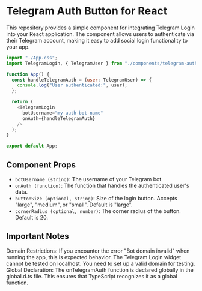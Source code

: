 # Telegram Auth Button for React
This repository provides a simple component for integrating Telegram Login into your React application. The component allows users to authenticate via their Telegram account, making it easy to add social login functionality to your app.

```js
import "./App.css";
import TelegramLogin, { TelegramUser } from "./components/telegram-auth-btn";

function App() {
  const handleTelegramAuth = (user: TelegramUser) => {
    console.log("User authenticated:", user);
  };

  return (
    <TelegramLogin
      botUsername="my-auth-bot-name"
      onAuth={handleTelegramAuth}
    />
  );
}

export default App;
```

## Component Props
- `botUsername (string)`: The username of your Telegram bot.
- `onAuth (function)`: The function that handles the authenticated user's data.
- `buttonSize (optional, string)`: Size of the login button. Accepts "large", "medium", or "small". Default is "large".
- `cornerRadius (optional, number)`: The corner radius of the button. Default is 20.

## Important Notes
Domain Restrictions: If you encounter the error "Bot domain invalid" when running the app, this is expected behavior. The Telegram Login widget cannot be tested on localhost. You need to set up a valid domain for testing.
Global Declaration: The onTelegramAuth function is declared globally in the global.d.ts file. This ensures that TypeScript recognizes it as a global function.
